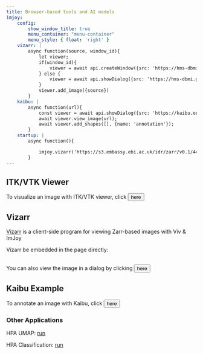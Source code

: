 ```yaml
---
title: Browser-based tools and AI models
imjoy:
    config:
        show_window_title: true
        menu_container: "menu-container"
        menu_style: { float: 'right' }
    vizarr: |
        async function(source, window_id){
            let viewer;
            if(window_id){
                viewer = await api.createWindow({src: 'https://hms-dbmi.github.io/vizarr/', window_id, window_style: {height: '600px', 'border-style': 'solid'}})
            } else {
                viewer = await api.showDialog({src: 'https://hms-dbmi.github.io/vizarr/'});
            }
            viewer.add_image({source})
        }
    kaibu: |
        async function(url){
            const viewer = await api.showDialog({src: 'https://kaibu.org', fullscreen: true})
            await viewer.view_image(url);
            await viewer.add_shapes([], {name: 'annotation'});
        }
    startup: |
        async function(){

            imjoy.vizarr('https://s3.embassy.ebi.ac.uk/idr/zarr/v0.1/4495402.zarr', 'vizarr-embeded-1')
        }
---
```


<div id="menu-container"></div>

## ITK/VTK Viewer
To visualize an image with ITK/VTK viewer, click <button onclick="api.showDialog({src: 'https://kitware.github.io/itk-vtk-viewer/app/', data: {image: 'https://images.proteinatlas.org/115/672_E2_1_blue_red_green.jpg'}})">here</button>

## Vizarr

[Vizarr](https://github.com/hms-dbmi/vizarr) is a client-side program for viewing Zarr-based images with Viv & ImJoy

Vizarr be embedded in the page directly:

<div id="vizarr-embeded-1"></div>

<br>
You can also view the image in a dialog by clicking <button onclick="imjoy.vizarr('https://s3.embassy.ebi.ac.uk/idr/zarr/v0.1/4495402.zarr')">here</button>

## Kaibu Example

To annotate an image with Kaibu, click <button onclick="imjoy.kaibu('https://images.proteinatlas.org/115/672_E2_1_blue_red_green.jpg')">here</button>

### Other Applications

HPA UMAP: <a href="javascript:void(0);" onclick="api.createWindow({src: 'https://raw.githubusercontent.com/imjoy-team/imjoy-plugins/master/repository/HPA-UMAP.imjoy.html', window_id: 'hpa-umap', window_style: {height: '500px'}})">run</a>

<div id="hpa-umap"></div>

HPA Classification: <a href="javascript:void(0);" onclick="api.createWindow({src: 'https://raw.githubusercontent.com/imjoy-team/imjoy-plugins/master/repository/HPA-Classification.imjoy.html', window_id: 'hpa-classification', window_style: {height: '500px'}});">run</a>

<div id="hpa-classification"></div>
